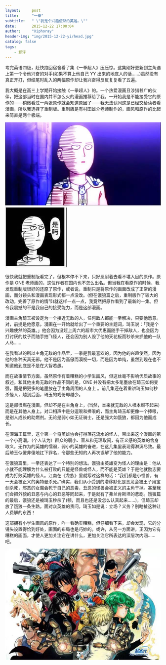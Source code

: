 ```yaml
---
layout:     post
title:      "一拳"
subtitle:   " \"我是个兴趣使然的英雄。\"" 
date:       2015-12-22 17:00:04
author:     "Xiphoray"
header-img: "img/2015-12-22-yi/head.jpg"
catalog: false
tags:     
    - 影评
---
```


考完英语四级，赶快跑回宿舍看了集《一拳超人》压压惊。这集刚好更新到主角遇上第一个令他兴奋的对手(如果不算上他自己 YY 出来的地底人的话……)虽然没有真正开打，但结尾时乱入的两幅原作却让我兴奋得反反复复看了五遍。

我大概是在高三上学期开始接触《一拳超人》的。一个热爱漫画且涉猎甚广的伙伴，把这部当时在国内并不怎么火的漫画推荐给了我。一开始我是不能接受它的原作的——稍微看过一两张原作就会知道原因了——我无法认同这是已经交给读者看漫画，所以我选择了重制版。重制版是有村田雄介老师制作的，画风和原作的比起来简直是两个极端。

![img](/img/2015-12-22-yi/1.jpg)
![img](/img/2015-12-22-yi/2.jpg)

很快我就把重制版看完了，但根本停不下来，只好忍耐着去看不堪入目的原作。原作是 ONE 老师画的，这位作者在国内也不怎么出名。但当我在看原作的时候，我发现重制版很好的还原了原作，或者说，重制只是将原作的画面改成了正常的漫画，而分镜头和漫画表现形式都一点没改。(但在饿狼篇之后，重制版作了较大的改动，完善了原作的情节)就这样一点一点，我竟然把原作看到了最新的一集。但令我震撼的不是我自己的接受能力，而是这部漫画。

漫画主角琦玉被设定为一个接近无敌的人，任何敌人都能一拳解决，只要他愿意。对，前提是他愿意。漫画在一开始就给出了一个重要的主题词，琦玉说：「我是个兴趣使然的英雄。」他会因为没赶上周六的超市大优惠而随手干掉敌人，也会因为打讨厌的蚊子而随手拍飞怪人，还会因为别人毁了他的天花板而秒杀来抓他的一队人马……

在我看过的所以主角无敌的作品里，一拳是我最喜欢的，因为他的兴趣使然，因为他的各种天真无邪。他不是因为高傲而漠视一切，而是因为单纯，虽然到现在也不知道他到底是不是在大智若愚。

而在故事情节方面，虽然原作有着糟糕的小学生画风，但这丝毫不影响优质故事的叙述。和其他主角无敌的作品不同的是，ONE 并没有把太多笔墨放在琦玉如何变强，而是把更多的笔墨放在了主角周围的人身上 。前几集还在着重讲琦玉如何秒杀怪人，越到后面，琦玉的戏份却越少。

这是部很燃在漫画，但却不是在主角身上，(当然，本来就无敌的人根本燃不起来)而是在其他人身上。对口相声中是分逗哏和捧哏的，而主角琦玉却更像一个捧哏，是别人成长的助燃剂。无论是弱小如无证骑士，还是强大如饿狼，都因为他而成长。

在深海王篇里，这个第一个将英雄协会打得落花流水的怪人，带出来这个漫画的第一个小高潮。（个人认为）群众的弱小、盲从和无理取闹，有正义感的英雄的舍身取义，无作为的英雄的懦弱，弱小的英雄的奋进，在这几集里表现得淋漓尽致。最后琦玉似傻非傻地扛下罪名，令那些无知的人再次误解了他的能力。

在饿狼篇里，一拳还表达了一个特别的想法。饿狼由英雄变为怪人的理由是：他从小就不能理解为什么被打败的只能是怪兽或怪人，而不能是英雄？于是他就励志要成为打败英雄的怪人。江南在《龙族》里就写过这样的话：“我们都是小怪兽，有一天会被正义的奥特曼杀死。”确实，我们从小受到的潜移默化是恶龙会被王子用宝剑杀死，邪恶的女魔会死于自己的恶毒，丑恶的怪兽会被正义的主角干掉。甚至我们会把外貌的丑恶与内心的丑恶等同起来，于是就有了弗兰肯斯坦的悲剧。饿狼篇的最后，饿狼还是被琦玉秒杀了(额，而且也还是没怎么认真起来……)，但琦玉却放了饿狼一条生路。面对众英雄的责问，琦玉如是说：立场？义务？别瞎扯这种让人费解的东西！

这部拥有小学生画风的原作，咋一看确实糟糕，但仔细看下来，却会发现，它的分镜头设置得恰到好处，画面的布局也是巧妙的。或许，从另一方面讲，正因为它有糟糕的画面，才使人更加关注它在讲什么，更加关注它所表达的深层次内涵……吧。

![img](/img/2015-12-22-yi/3.jpg)
